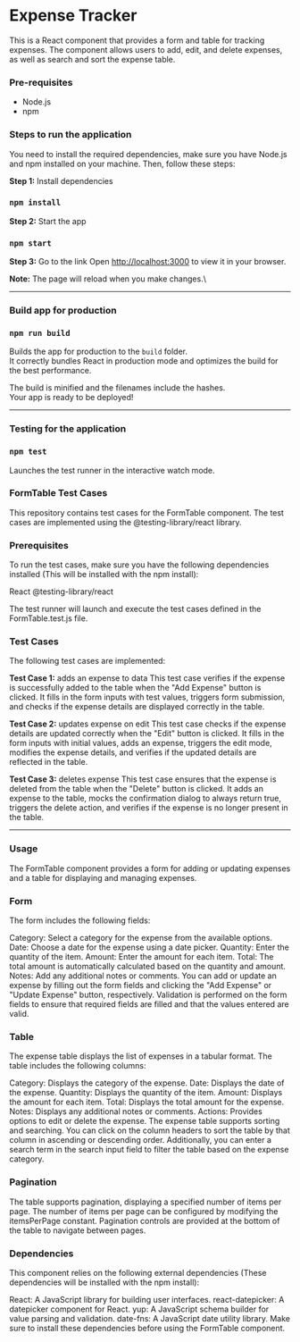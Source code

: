 # Expense Tracker
This is a React component that provides a form and table for tracking expenses. The component allows users to add, edit, and delete expenses, as well as search and sort the expense table.

### Pre-requisites

- Node.js
- npm

### Steps to run the application
You need to install the required dependencies, make sure you have Node.js and npm installed on your machine. Then, follow these steps:

**Step 1:** Install dependencies
### `npm install`

**Step 2:** Start the app
### `npm start`

**Step 3:** Go to the link
Open [http://localhost:3000](http://localhost:3000) to view it in your browser.

**Note:** The page will reload when you make changes.\

--------------------------------------------------------

### Build app for production
### `npm run build`

Builds the app for production to the `build` folder.\
It correctly bundles React in production mode and optimizes the build for the best performance.

The build is minified and the filenames include the hashes.\
Your app is ready to be deployed!

--------------------------------------------------------

### Testing for the application

### `npm test`

Launches the test runner in the interactive watch mode.

### FormTable Test Cases
This repository contains test cases for the FormTable component. The test cases are implemented using the @testing-library/react library.

### Prerequisites
To run the test cases, make sure you have the following dependencies installed (This will be installed with the npm install):

React
@testing-library/react

The test runner will launch and execute the test cases defined in the FormTable.test.js file.

### Test Cases
The following test cases are implemented:

**Test Case 1:** adds an expense to data
This test case verifies if the expense is successfully added to the table when the "Add Expense" button is clicked. It fills in the form inputs with test values, triggers form submission, and checks if the expense details are displayed correctly in the table.

**Test Case 2:** updates expense on edit
This test case checks if the expense details are updated correctly when the "Edit" button is clicked. It fills in the form inputs with initial values, adds an expense, triggers the edit mode, modifies the expense details, and verifies if the updated details are reflected in the table.

**Test Case 3:** deletes expense
This test case ensures that the expense is deleted from the table when the "Delete" button is clicked. It adds an expense to the table, mocks the confirmation dialog to always return true, triggers the delete action, and verifies if the expense is no longer present in the table.

--------------------------------------------------------

### Usage
The FormTable component provides a form for adding or updating expenses and a table for displaying and managing expenses.

### Form
The form includes the following fields:

Category: Select a category for the expense from the available options.
Date: Choose a date for the expense using a date picker.
Quantity: Enter the quantity of the item.
Amount: Enter the amount for each item.
Total: The total amount is automatically calculated based on the quantity and amount.
Notes: Add any additional notes or comments.
You can add or update an expense by filling out the form fields and clicking the "Add Expense" or "Update Expense" button, respectively. Validation is performed on the form fields to ensure that required fields are filled and that the values entered are valid.

### Table
The expense table displays the list of expenses in a tabular format. The table includes the following columns:

Category: Displays the category of the expense.
Date: Displays the date of the expense.
Quantity: Displays the quantity of the item.
Amount: Displays the amount for each item.
Total: Displays the total amount for the expense.
Notes: Displays any additional notes or comments.
Actions: Provides options to edit or delete the expense.
The expense table supports sorting and searching. You can click on the column headers to sort the table by that column in ascending or descending order. Additionally, you can enter a search term in the search input field to filter the table based on the expense category.

### Pagination
The table supports pagination, displaying a specified number of items per page. The number of items per page can be configured by modifying the itemsPerPage constant. Pagination controls are provided at the bottom of the table to navigate between pages.

### Dependencies
This component relies on the following external dependencies (These dependencies will be installed with the npm install):

React: A JavaScript library for building user interfaces.
react-datepicker: A datepicker component for React.
yup: A JavaScript schema builder for value parsing and validation.
date-fns: A JavaScript date utility library.
Make sure to install these dependencies before using the FormTable component.

